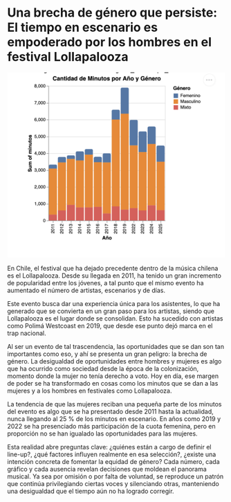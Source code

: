 # Una brecha de género que persiste: El tiempo en escenario es empoderado por los hombres en el festival Lollapalooza

<img src="Visualización.png" alt="Gráfico de visualización">

En Chile, el festival que ha dejado precedente dentro de la música chilena es el Lollapalooza. Desde su llegada en 2011, ha tenido un gran incremento de popularidad entre los jóvenes, a tal punto que el mismo evento ha aumentado el número de artistas, escenarios y de días.

Este evento busca dar una experiencia única para los asistentes, lo que ha generado que se convierta en un gran paso para los artistas, siendo que Lollapalooza es el lugar donde se consolidan. Esto ha sucedido con artistas como Polimá Westcoast en 2019, que desde ese punto dejó marca en el trap nacional.

Al ser un evento de tal trascendencia, las oportunidades que se dan son tan importantes como eso, y ahí se presenta un gran peligro: la brecha de género. La desigualdad de oportunidades entre hombres y mujeres es algo que ha ocurrido como sociedad desde la época de la colonización, momento donde la mujer no tenía derecho a voto. Hoy en día, ese margen de poder se ha transformado en cosas como los minutos que se dan a las mujeres y a los hombres en festivales como Lollapalooza.

La tendencia de que las mujeres reciban una pequeña parte de los minutos del evento es algo que se ha presentado desde 2011 hasta la actualidad, nunca llegando al 25 % de los minutos en escenario. En años como 2019 y 2022 se ha presenciado más participación de la cuota femenina, pero en proporción no se han igualado las oportunidades para las mujeres.

Esta realidad abre preguntas clave: ¿quiénes están a cargo de definir el line-up?, ¿qué factores influyen realmente en esa selección?, ¿existe una intención concreta de fomentar la equidad de género? Cada número, cada gráfico y cada ausencia revelan decisiones que moldean el panorama musical. Ya sea por omisión o por falta de voluntad, se reproduce un patrón que continúa privilegiando ciertas voces y silenciando otras, manteniendo una desigualdad que el tiempo aún no ha logrado corregir.